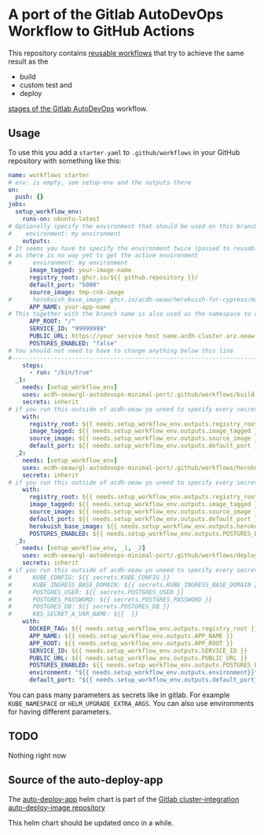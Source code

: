 A port of the Gitlab AutoDevOps Workflow to GitHub Actions
==========================================================

This repository contains [reusable workflows](https://docs.github.com/en/actions/using-workflows/reusing-workflows) that try to achieve the same result as the

* build
* custom test and
* deploy

[stages of the Gitlab AutoDevOps](https://docs.gitlab.com/ee/topics/autodevops/stages.html) workflow.

Usage
-----

To use this you add a `starter.yaml` to `.github/workflows` in your GitHub repository with something like this:

```yaml
name: workflows starter
# env: is empty, see setup-env and the outputs there
on:
  push: {}
jobs:
  setup_workflow_env:
    runs-on: ubuntu-latest
# Optionally specify the environment that should be used on this branch
#    environment: my environment
    outputs:
# It seems you have to specify the environment twice (passed to reusable workflow)
# as there is no way yet to get the active environment
#      environment: my environment
      image_tagged: your-image-name
      registry_root: ghcr.io/${{ github.repository }}/
      default_port: "5000"
      source_image: tmp-cnb-image
#      herokuish_base_image: ghcr.io/acdh-oeaw/herokuish-for-cypress/main
      APP_NAME: your-app-name
# This together with the branch name is also used as the namespace to deploy to
      APP_ROOT: "/"
      SERVICE_ID: "99999999"
      PUBLIC_URL: https://your service host name.acdh-cluster.arz.oeaw.ac.at or acdh-dev.oeaw.acat or acdh.oeaw.ac.at
      POSTGRES_ENABLED: "false"
# You should not need to have to change anything below this line
#-----------------------------------------------------------------------------------------------------
    steps:
      - run: "/bin/true"      
  _1:
    needs: [setup_workflow_env]
    uses: acdh-oeaw/gl-autodevops-minimal-port/.github/workflows/build-cnb-and-push-to-registry.yaml@main
    secrets: inherit
# if you run this outside of acdh-oeaw yo uneed to specify every secret you want to pass by name
    with:
      registry_root: ${{ needs.setup_workflow_env.outputs.registry_root }}
      image_tagged: ${{ needs.setup_workflow_env.outputs.image_tagged }}
      source_image: ${{ needs.setup_workflow_env.outputs.source_image }}
      default_port: ${{ needs.setup_workflow_env.outputs.default_port }}
  _2:
    needs: [setup_workflow_env]
    uses: acdh-oeaw/gl-autodevops-minimal-port/.github/workflows/herokuish-tests-db-url.yaml@main
    secrets: inherit
# if you run this outside of acdh-oeaw yo uneed to specify every secret you want to pass by name
    with:
      registry_root: ${{ needs.setup_workflow_env.outputs.registry_root }}
      image_tagged: ${{ needs.setup_workflow_env.outputs.image_tagged }}
      source_image: ${{ needs.setup_workflow_env.outputs.source_image }}
      default_port: ${{ needs.setup_workflow_env.outputs.default_port }}
      herokuish_base_image: ${{ needs.setup_workflow_env.outputs.herokuish_base_image }}
      POSTGRES_ENABLED: ${{ needs.setup_workflow_env.outputs.POSTGRES_ENABLED }}
  _3:
    needs: [setup_workflow_env, _1, _2]
    uses: acdh-oeaw/gl-autodevops-minimal-port/.github/workflows/deploy.yml@main
    secrets: inherit
# if you run this outside of acdh-oeaw yo uneed to specify every secret you want to pass by name
#      KUBE_CONFIG: ${{ secrets.KUBE_CONFIG }}
#      KUBE_INGRESS_BASE_DOMAIN: ${{ secrets.KUBE_INGRESS_BASE_DOMAIN }}
#      POSTGRES_USER: ${{ secrets.POSTGRES_USER }}
#      POSTGRES_PASSWORD: ${{ secrets.POSTGRES_PASSWORD }}
#      POSTGRES_DB: ${{ secrets.POSTGRES_DB }}
#      K8S_SECRET_A_VAR_NAME: ${{  }}
    with:
      DOCKER_TAG: ${{ needs.setup_workflow_env.outputs.registry_root }}${{ needs.setup_workflow_env.outputs.image_tagged }}/${{ github.ref_name }}
      APP_NAME: ${{ needs.setup_workflow_env.outputs.APP_NAME }}
      APP_ROOT: ${{ needs.setup_workflow_env.outputs.APP_ROOT }}
      SERVICE_ID: ${{ needs.setup_workflow_env.outputs.SERVICE_ID }}
      PUBLIC_URL: ${{ needs.setup_workflow_env.outputs.PUBLIC_URL }}
      POSTGRES_ENABLED: ${{ needs.setup_workflow_env.outputs.POSTGRES_ENABLED == 'true'}}
      environment: "${{ needs.setup_workflow_env.outputs.environment}}"
      default_port: "${{ needs.setup_workflow_env.outputs.default_port}}"
```

You can pass many parameters as secrets like in gitlab. For example `KUBE_NAMESPACE` or `HELM_UPGRADE_EXTRA_ARGS`.
You can also use environments for having different parameters.

TODO
----

Nothing right now

Source of the auto-deploy-app
-----------------------------

The [auto-deploy-app](https://gitlab.com/gitlab-org/cluster-integration/auto-deploy-image/-/tree/master/assets/auto-deploy-app) helm chart is part of the [Gitlab cluster-integration auto-deploy-image repository](https://gitlab.com/gitlab-org/cluster-integration/auto-deploy-image)

This helm chart should be updated onco in a while.